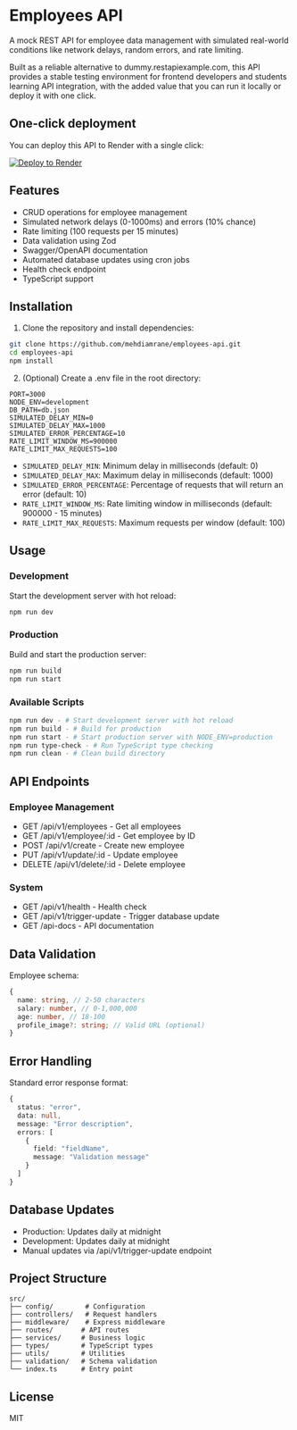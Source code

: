 # Employees API

A mock REST API for employee data management with simulated real-world conditions like network delays, random errors, and rate limiting.

Built as a reliable alternative to dummy.restapiexample.com, this API provides a stable testing environment for frontend developers and students learning API integration, with the added value that you can run it locally or deploy it with one click.

## One-click deployment

You can deploy this API to Render with a single click:

[![Deploy to Render](https://render.com/images/deploy-to-render-button.svg)](https://render.com/deploy?repo=https://github.com/mehdiamrane/employees-api)

## Features

- CRUD operations for employee management
- Simulated network delays (0-1000ms) and errors (10% chance)
- Rate limiting (100 requests per 15 minutes)
- Data validation using Zod
- Swagger/OpenAPI documentation
- Automated database updates using cron jobs
- Health check endpoint
- TypeScript support

## Installation

1. Clone the repository and install dependencies:

```bash
git clone https://github.com/mehdiamrane/employees-api.git
cd employees-api
npm install
```

2. (Optional) Create a .env file in the root directory:

```
PORT=3000
NODE_ENV=development
DB_PATH=db.json
SIMULATED_DELAY_MIN=0
SIMULATED_DELAY_MAX=1000
SIMULATED_ERROR_PERCENTAGE=10
RATE_LIMIT_WINDOW_MS=900000
RATE_LIMIT_MAX_REQUESTS=100
```

- `SIMULATED_DELAY_MIN`: Minimum delay in milliseconds (default: 0)
- `SIMULATED_DELAY_MAX`: Maximum delay in milliseconds (default: 1000)
- `SIMULATED_ERROR_PERCENTAGE`: Percentage of requests that will return an error (default: 10)
- `RATE_LIMIT_WINDOW_MS`: Rate limiting window in milliseconds (default: 900000 - 15 minutes)
- `RATE_LIMIT_MAX_REQUESTS`: Maximum requests per window (default: 100)

## Usage

### Development

Start the development server with hot reload:

```bash
npm run dev
```

### Production

Build and start the production server:

```bash
npm run build
npm run start
```

### Available Scripts

```bash
npm run dev - # Start development server with hot reload
npm run build - # Build for production
npm run start - # Start production server with NODE_ENV=production
npm run type-check - # Run TypeScript type checking
npm run clean - # Clean build directory
```

## API Endpoints

### Employee Management

- GET /api/v1/employees - Get all employees
- GET /api/v1/employee/:id - Get employee by ID
- POST /api/v1/create - Create new employee
- PUT /api/v1/update/:id - Update employee
- DELETE /api/v1/delete/:id - Delete employee

### System

- GET /api/v1/health - Health check
- GET /api/v1/trigger-update - Trigger database update
- GET /api-docs - API documentation

## Data Validation

Employee schema:

```typescript
{
  name: string, // 2-50 characters
  salary: number, // 0-1,000,000
  age: number, // 18-100
  profile_image?: string; // Valid URL (optional)
}
```

## Error Handling

Standard error response format:

```typescript
{
  status: "error",
  data: null,
  message: "Error description",
  errors: [
    {
      field: "fieldName",
      message: "Validation message"
    }
  ]
}
```

## Database Updates

- Production: Updates daily at midnight
- Development: Updates daily at midnight
- Manual updates via /api/v1/trigger-update endpoint

## Project Structure

```
src/
├── config/        # Configuration
├── controllers/   # Request handlers
├── middleware/    # Express middleware
├── routes/       # API routes
├── services/     # Business logic
├── types/        # TypeScript types
├── utils/        # Utilities
├── validation/   # Schema validation
└── index.ts      # Entry point
```

## License

MIT
